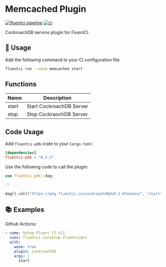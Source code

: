 # Memcached Plugin

[![fluentci pipeline](https://shield.fluentci.io/x/cockroachdb)](https://pkg.fluentci.io/cockroachdb)
[![ci](https://github.com/fluentci-io/services/actions/workflows/cockroachdb.yml/badge.svg)](https://github.com/fluentci-io/services/actions/workflows/cockroachdb.yml)

CockroachDB service plugin for FluentCI.

## 🚀 Usage

Add the following command to your CI configuration file:

```bash
fluentci run --wasm memcached start
```

## Functions

| Name   | Description                                 |
| ------ | --------------------------------------------|
| start  | Start CockroachDB Server                    |
| stop   | Stop CockraochDB Server                     |

## Code Usage

Add `fluentci-pdk` crate to your `Cargo.toml`:

```toml
[dependencies]
fluentci-pdk = "0.2.1"
```

Use the following code to call the plugin:

```rust
use fluentci_pdk::dag;

// ...

dag().call("https://pkg.fluentci.io/cockroachdb@v0.1.0?wasm=1", "start", vec![])?;
```

## 📚 Examples

Github Actions:

```yaml
- name: Setup Fluent CI CLI
  uses: fluentci-io/setup-fluentci@v5
  with:
    wasm: true
    plugin: cockroachdb
    args: |
      start
```
